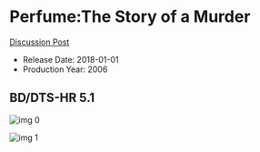 # Perfume:The Story of a Murder

[Discussion Post](https://www.avsforum.com/threads/bass-eq-for-filtered-movies.2995212/post-57023242)

* Release Date: 2018-01-01
* Production Year: 2006

## BD/DTS-HR 5.1

![img 0](https://i.imgur.com/EmNn9tm.jpg)

![img 1](https://i.imgur.com/BGHN7tm.jpg)

